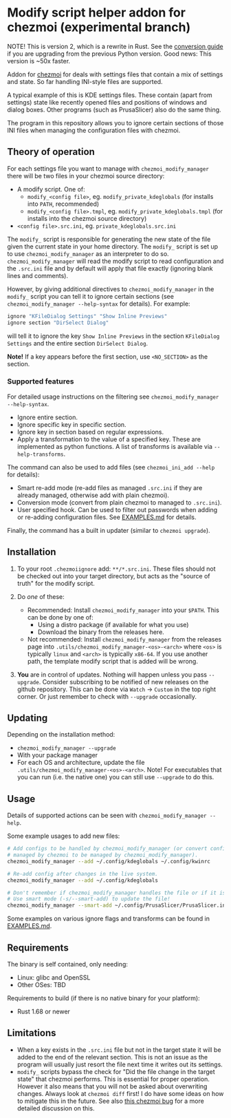 # Modify script helper addon for chezmoi (experimental branch)

NOTE! This is version 2, which is a rewrite in Rust. See the
[conversion guide](doc/conversion.md) if you are upgrading from the previous
Python version. Good news: This version is ~50x faster.

Addon for [chezmoi](https://www.chezmoi.io/) for deals with settings files that
contain a mix of settings and state. So far handling INI-style files are
supported.

A typical example of this is KDE settings files. These contain (apart from
settings) state like recently opened files and positions of windows and dialog
boxes. Other programs (such as PrusaSlicer) also do the same thing.

The program in this repository allows you to ignore certain sections of those
INI files when managing the configuration files with chezmoi.

## Theory of operation

For each settings file you want to manage with `chezmoi_modify_manager` there
will be two files in your chezmoi source directory:

* A modify script. One of:
  * `modify_<config file>`, eg. `modify_private_kdeglobals` (for installs
    into `PATH`, recommended)
  * `modify_<config file>.tmpl`, eg. `modify_private_kdeglobals.tmpl` (for
    installs into the chezmoi source directory)
* `<config file>.src.ini`, eg. `private_kdeglobals.src.ini`

The `modify_` script is responsible for generating the new state of the file
given the current state in your home directory. The `modify_` script is set
up to use `chezmoi_modify_manager` as an interpreter to do so. 
`chezmoi_modify_manager` will read the modify script to read configuration and
the `.src.ini` file and by default will apply that file exactly (ignoring blank
lines and comments).

However, by giving additional directives to `chezmoi_modify_manager` in the
`modify_` script you can tell it to ignore certain sections (see
`chezmoi_modify_manager --help-syntax` for details). For example:

```bash
ignore "KFileDialog Settings" "Show Inline Previews"
ignore section "DirSelect Dialog"
```

will tell it to ignore the key `Show Inline Previews` in the section
`KFileDialog Settings` and the entire section `DirSelect Dialog`.

**Note!** If a key appears before the first section, use `<NO_SECTION>` as the
section.

### Supported features

For detailed usage instructions on the filtering see `chezmoi_modify_manager --help-syntax`.

* Ignore entire section.
* Ignore specific key in specific section.
* Ignore key in section based on regular expressions.
* Apply a transformation to the value of a specified key. These are implemented
  as python functions. A list of transforms is available via `--help-transforms`.

The command can also be used to add files (see `chezmoi_ini_add --help` for details):

* Smart re-add mode (re-add files as managed `.src.ini` if they are already
  managed, otherwise add with plain chezmoi).
* Conversion mode (convert from plain chezmoi to managed to `.src.ini`).
* User specified hook. Can be used to filter out passwords when adding or
  re-adding configuration files. See [EXAMPLES.md](EXAMPLES.md#add-hook) for details.

Finally, the command has a built in updater (similar to `chezmoi upgrade`).

## Installation

1. To your root `.chezmoiignore` add: `**/*.src.ini`. These files should not be
   checked out into your target directory, but acts as the "source of truth" for
   the modify script.
2. Do *one* of these:
   * Recommended: Install `chezmoi_modify_manager` into your `$PATH`. This can be
     done by one of:
     * Using a distro package (if available for what you use)
     * Download the binary from the releases here.
   * Not recommended: Install `chezmoi_modify_manager` from the releases page
     into `.utils/chezmoi_modify_manager-<os>-<arch>` where `<os>` is typically
     `linux` and `<arch>` is typically `x86-64`. If you use another path, the
     template modify script that is added will be wrong.

4. **You** are in control of updates. Nothing will happen unless you pass
   `--upgrade`. Consider subscribing to be notified of new releases on the
   github repository. This can be done via `Watch` -> `Custom` in the top
   right corner. Or just remember to check with `--upgrade` occasionally.

## Updating

Depending on the installation method:
* `chezmoi_modify_manager --upgrade`
* With your package manager
* For each OS and architecture, update the file `.utils/chezmoi_modify_manager-<os>-<arch>`.
  Note! For executables that you can run (i.e. the native one) you can still use `--upgrade`
  to do this.

## Usage

Details of supported actions can be seen with `chezmoi_modify_manager --help`.

Some example usages to add new files:

```bash
# Add configs to be handled by chezmoi_modify_manager (or convert configs
# managed by chezmoi to be managed by chezmoi_modify_manager).
chezmoi_modify_manager --add ~/.config/kdeglobals ~/.config/kwinrc

# Re-add config after changes in the live system.
chezmoi_modify_manager --add ~/.config/kdeglobals

# Don't remember if chezmoi_modify_manager handles the file or if it is raw chezmoi?
# Use smart mode (-s/--smart-add) to update the file!
chezmoi_modify_manager --smart-add ~/.config/PrusaSlicer/PrusaSlicer.ini
```

Some examples on various ignore flags and transforms can be found in
[EXAMPLES.md](EXAMPLES.md).

## Requirements

The binary is self contained, only needing:
* Linux: glibc and OpenSSL
* Other OSes: TBD

Requirements to build (if there is no native binary for your platform):
* Rust 1.68 or newer

## Limitations

* When a key exists in the `.src.ini` file but not in the target state it will
  be added to the end of the relevant section. This is not an issue as the
  program will usually just resort the file next time it writes out its
  settings.
* `modify_` scripts bypass the check for "Did the file change in the target
  state" that chezmoi performs. This is essential for proper operation.
  However it also means that you will not be asked about overwriting changes.
  Always look at `chezmoi diff` first! I do have some ideas on how to mitigate
  this in the future. See also [this chezmoi bug](https://github.com/twpayne/chezmoi/issues/2244)
  for a more detailed discussion on this.
